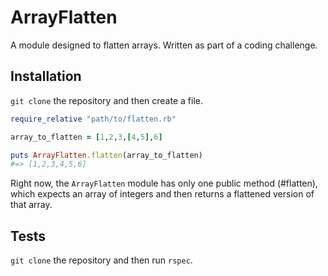# ArrayFlatten

A module designed to flatten arrays. Written as part of a coding challenge.

## Installation
```git clone``` the repository and then create a file.

```ruby
require_relative "path/to/flatten.rb"

array_to_flatten = [1,2,3,[4,5],6]

puts ArrayFlatten.flatten(array_to_flatten)
#=> [1,2,3,4,5,6]
```

Right now, the ```ArrayFlatten``` module has only one public method (#flatten), which expects an array of integers and then returns a flattened version of that array.

## Tests

```git clone``` the repository and then run ``rspec``.